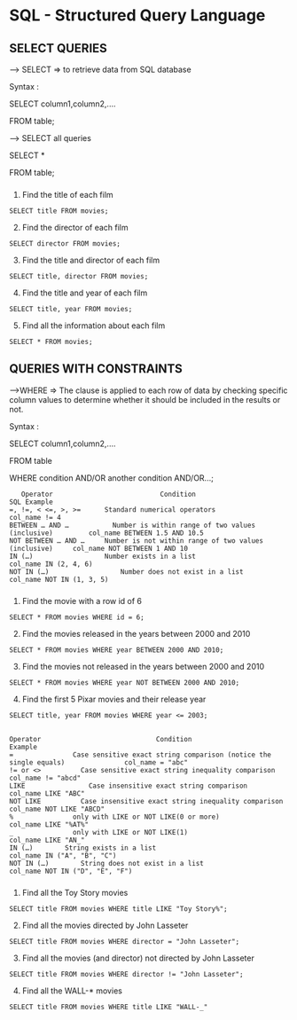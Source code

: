 # SQL - Structured Query Language
## SELECT QUERIES
--> SELECT => to retrieve data from SQL database

Syntax :

SELECT column1,column2,.... 

FROM table;

--> SELECT all queries

SELECT * 

FROM table;

###
1. Find the title of each film
```
SELECT title FROM movies;
```
2. Find the director of each film
```
SELECT director FROM movies;
```
3. Find the title and director of each film
```
SELECT title, director FROM movies;
```
4. Find the title and year of each film
```
SELECT title, year FROM movies;
```
5. Find all the information about each film
```
SELECT * FROM movies;
```

## QUERIES WITH CONSTRAINTS
-->WHERE => The clause is applied to each row of data by checking specific column values to determine whether it should be included in the results or not.

Syntax :

SELECT column1,column2,....

FROM table

WHERE condition
      AND/OR another condition
      AND/OR...;
```
   Operator	                          Condition	                                        SQL Example
=, !=, < <=, >, >=	    Standard numerical operators	                         col_name != 4
BETWEEN … AND …	          Number is within range of two values (inclusive)	       col_name BETWEEN 1.5 AND 10.5
NOT BETWEEN … AND …	    Number is not within range of two values (inclusive)   	 col_name NOT BETWEEN 1 AND 10
IN (…)	                Number exists in a list	                               col_name IN (2, 4, 6)
NOT IN (…)	                Number does not exist in a list	                         col_name NOT IN (1, 3, 5)
```
###
1. Find the movie with a row id of 6
```
SELECT * FROM movies WHERE id = 6;
```
2. Find the movies released in the years between 2000 and 2010
```
SELECT * FROM movies WHERE year BETWEEN 2000 AND 2010;
```
3. Find the movies not released in the years between 2000 and 2010
```
SELECT * FROM movies WHERE year NOT BETWEEN 2000 AND 2010;
```
4. Find the first 5 Pixar movies and their release year
```
SELECT title, year FROM movies WHERE year <= 2003;
```
##
```
Operator	                         Condition	                                                   Example
=	            Case sensitive exact string comparison (notice the single equals)	            col_name = "abc"
!= or <>	      Case sensitive exact string inequality comparison	                        col_name != "abcd"
LIKE	            Case insensitive exact string comparison	                                    col_name LIKE "ABC"
NOT LIKE	      Case insensitive exact string inequality comparison	                        col_name NOT LIKE "ABCD"
%	            only with LIKE or NOT LIKE(0 or more)                                         col_name LIKE "%AT%"
_	            only with LIKE or NOT LIKE(1)                                                 col_name LIKE "AN_"
IN (…)	      String exists in a list	                                                      col_name IN ("A", "B", "C")
NOT IN (…)	      String does not exist in a list	                                          col_name NOT IN ("D", "E", "F")
```
###
1. Find all the Toy Story movies
```
SELECT title FROM movies WHERE title LIKE "Toy Story%";
```
2. Find all the movies directed by John Lasseter
```
SELECT title FROM movies WHERE director = "John Lasseter";
```
3. Find all the movies (and director) not directed by John Lasseter
```
SELECT title FROM movies WHERE director != "John Lasseter";
```
4. Find all the WALL-* movies
```
SELECT title FROM movies WHERE title LIKE "WALL-_"
```
